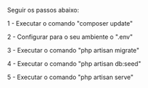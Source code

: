 Seguir os passos abaixo:


1 - Executar o comando "composer update"

2 - Configurar para o seu ambiente o ".env"

3 - Executar o comando "php artisan migrate"

4 - Executar o comando "php artisan db:seed"

5 - Executar o comando "php artisan serve" 